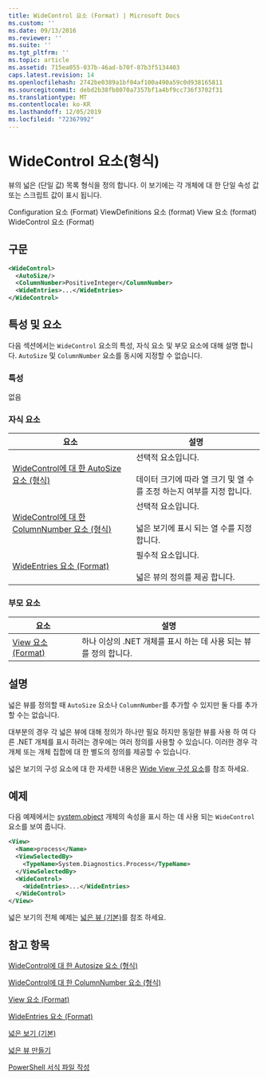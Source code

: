 ```yaml
---
title: WideControl 요소 (Format) | Microsoft Docs
ms.custom: ''
ms.date: 09/13/2016
ms.reviewer: ''
ms.suite: ''
ms.tgt_pltfrm: ''
ms.topic: article
ms.assetid: 715ea055-037b-46ad-b70f-87b3f5134403
caps.latest.revision: 14
ms.openlocfilehash: 2742be0389a1bf04af100a490a59c0d938165811
ms.sourcegitcommit: debd2b38fb8070a7357bf1a4bf9cc736f3702f31
ms.translationtype: MT
ms.contentlocale: ko-KR
ms.lasthandoff: 12/05/2019
ms.locfileid: "72367992"
---
```

# <a name="widecontrol-element-format"></a>WideControl 요소(형식)

뷰의 넓은 (단일 값) 목록 형식을 정의 합니다. 이 보기에는 각 개체에 대 한 단일 속성 값 또는 스크립트 값이 표시 됩니다.

Configuration 요소 (Format) ViewDefinitions 요소 (format) View 요소 (format) WideControl 요소 (Format)

## <a name="syntax"></a>구문

```xml
<WideControl>
  <AutoSize/>
  <ColumnNumber>PositiveInteger</ColumnNumber>
  <WideEntries>...</WideEntries>
</WideControl>
```

## <a name="attributes-and-elements"></a>특성 및 요소

다음 섹션에서는 `WideControl` 요소의 특성, 자식 요소 및 부모 요소에 대해 설명 합니다. `AutoSize` 및 `ColumnNumber` 요소를 동시에 지정할 수 없습니다.

### <a name="attributes"></a>특성

없음

### <a name="child-elements"></a>자식 요소

|요소|설명|
|-------------|-----------------|
|[WideControl에 대 한 AutoSize 요소 (형식)](./autosize-element-for-widecontrol-format.md)|선택적 요소입니다.<br /><br /> 데이터 크기에 따라 열 크기 및 열 수를 조정 하는지 여부를 지정 합니다.|
|[WideControl에 대 한 ColumnNumber 요소 (형식)](./columnnumber-element-for-widecontrol-format.md)|선택적 요소입니다.<br /><br /> 넓은 보기에 표시 되는 열 수를 지정 합니다.|
|[WideEntries 요소 (Format)](./wideentries-element-for-widecontrol-format.md)|필수적 요소입니다.<br /><br /> 넓은 뷰의 정의를 제공 합니다.|

### <a name="parent-elements"></a>부모 요소

|요소|설명|
|-------------|-----------------|
|[View 요소 (Format)](./view-element-format.md)|하나 이상의 .NET 개체를 표시 하는 데 사용 되는 뷰를 정의 합니다.|

## <a name="remarks"></a>설명

넓은 뷰를 정의할 때 `AutoSize` 요소나 `ColumnNumber`를 추가할 수 있지만 둘 다를 추가할 수는 없습니다.

대부분의 경우 각 넓은 뷰에 대해 정의가 하나만 필요 하지만 동일한 뷰를 사용 하 여 다른 .NET 개체를 표시 하려는 경우에는 여러 정의를 사용할 수 있습니다. 이러한 경우 각 개체 또는 개체 집합에 대 한 별도의 정의를 제공할 수 있습니다.

넓은 보기의 구성 요소에 대 한 자세한 내용은 [Wide View 구성 요소](./creating-a-wide-view.md)를 참조 하세요.

## <a name="example"></a>예제

다음 예제에서는 [system.object](/dotnet/api/System.Diagnostics.Process) 개체의 속성을 표시 하는 데 사용 되는 `WideControl` 요소를 보여 줍니다.

```xml
<View>
  <Name>process</Name>
  <ViewSelectedBy>
    <TypeName>System.Diagnostics.Process</TypeName>
  </ViewSelectedBy>
  <WideControl>
    <WideEntries>...</WideEntries>
  </WideControl>
</View>
```

넓은 보기의 전체 예제는 [넓은 뷰 (기본)](./wide-view-basic.md)를 참조 하세요.

## <a name="see-also"></a>참고 항목

[WideControl에 대 한 Autosize 요소 (형식)](./autosize-element-for-widecontrol-format.md)

[WideControl에 대 한 ColumnNumber 요소 (형식)](./columnnumber-element-for-widecontrol-format.md)

[View 요소 (Format)](./view-element-format.md)

[WideEntries 요소 (Format)](./wideentries-element-for-widecontrol-format.md)

[넓은 보기 (기본)](./wide-view-basic.md)

[넓은 뷰 만들기](./creating-a-wide-view.md)

[PowerShell 서식 파일 작성](./writing-a-powershell-formatting-file.md)
